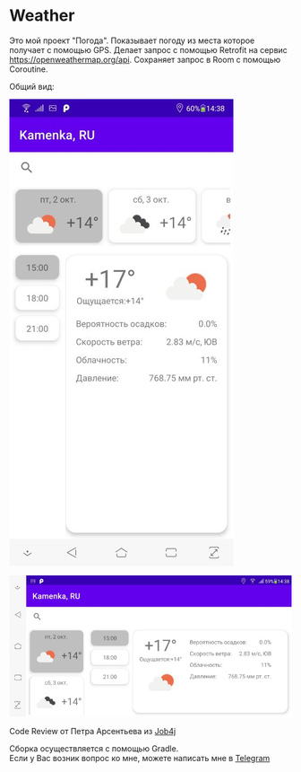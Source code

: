 # Weather
   Это мой проект "Погода". Показывает погоду из места которое получает с помощью GPS. Делает запрос с помощью Retrofit на сервис https://openweathermap.org/api. Сохраняет запрос в Room с помощью Coroutine. 

   

   
   Общий вид:
   
![Image of themes](https://github.com/AlekseevArtem/Weather/blob/master/images/port.jpg)
   
![Image of themes](https://github.com/AlekseevArtem/Weather/blob/master/images/land.jpg)


  Code Review от Петра Арсентьева из [Job4j](https://job4j.ru/)
  
  Сборка осуществляется с помощью Gradle.  
  Если у Вас возник вопрос ко мне, можете написать мне в [Telegram](https://tlgg.ru/Vesper1953)
